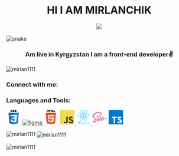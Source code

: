 <div id="header" align="center">
<h1>HI I AM MIRLANCHIK</h1>
</div>

<div id="header" align="center">
  <img src="https://media.giphy.com/media/M9gbBd9nbDrOTu1Mqx/giphy.gif" width="100"/>
</div>


![snake](https://github.com/MIRLAN1111/MIRLAN1111/assets/148762253/ce3b3fad-7439-4d60-9e18-be322e45da83)




<h3 align="center"> Am live in Kyrgyzstan I am a front-end developer✌️</h3>

<p align="left"> <img src="https://komarev.com/ghpvc/?username=mirlan1111&label=Profile%20views&color=0e75b6&style=flat" alt="mirlan1111" /> </p>

<h3 align="left">Connect with me:</h3>
<p align="left">
</p>

<h3 align="left">Languages and Tools:</h3>
<p align="left"> <a href="https://www.w3schools.com/css/" target="_blank" rel="noreferrer"> <img src="https://raw.githubusercontent.com/devicons/devicon/master/icons/css3/css3-original-wordmark.svg" alt="css3" width="40" height="40"/> </a> <a href="https://www.figma.com/" target="_blank" rel="noreferrer"> <img src="https://www.vectorlogo.zone/logos/figma/figma-icon.svg" alt="figma" width="40" height="40"/> </a> <a href="https://www.w3.org/html/" target="_blank" rel="noreferrer"> <img src="https://raw.githubusercontent.com/devicons/devicon/master/icons/html5/html5-original-wordmark.svg" alt="html5" width="40" height="40"/> </a> <a href="https://developer.mozilla.org/en-US/docs/Web/JavaScript" target="_blank" rel="noreferrer"> <img src="https://raw.githubusercontent.com/devicons/devicon/master/icons/javascript/javascript-original.svg" alt="javascript" width="40" height="40"/> </a> <a href="https://reactjs.org/" target="_blank" rel="noreferrer"> <img src="https://raw.githubusercontent.com/devicons/devicon/master/icons/react/react-original-wordmark.svg" alt="react" width="40" height="40"/> </a> <a href="https://sass-lang.com" target="_blank" rel="noreferrer"> <img src="https://raw.githubusercontent.com/devicons/devicon/master/icons/sass/sass-original.svg" alt="sass" width="40" height="40"/> </a> <a href="https://www.typescriptlang.org/" target="_blank" rel="noreferrer"> <img src="https://raw.githubusercontent.com/devicons/devicon/master/icons/typescript/typescript-original.svg" alt="typescript" width="40" height="40"/> </a> </p>

<p><img align="left" src="https://github-readme-stats.vercel.app/api/top-langs?username=mirlan1111&show_icons=true&locale=en&layout=compact" alt="mirlan1111" /></p>

<p>&nbsp;<img align="center" src="https://github-readme-stats.vercel.app/api?username=mirlan1111&show_icons=true&locale=en" alt="mirlan1111" /></p>

<p><img align="center" src="https://github-readme-streak-stats.herokuapp.com/?user=mirlan1111&" alt="mirlan1111" /></p>
